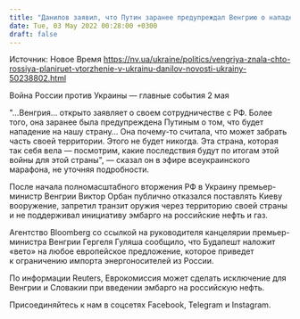 ```yaml
---
title: "Данилов заявил, что Путин заранее предупреждал Венгрию о нападении на Украину"
date: Tue, 03 May 2022 00:28:00 +0300
draft: false
---
```

Источник: Новое Время https://nv.ua/ukraine/politics/vengriya-znala-chto-rossiya-planiruet-vtorzhenie-v-ukrainu-danilov-novosti-ukrainy-50238802.html


Война России против Украины — главные события 2 мая

"…Венгрия… открыто заявляет о своем сотрудничестве с РФ. Более того, она заранее была предупреждена Путиным о том, что будет нападение на нашу страну… Она почему-то считала, что может забрать часть своей территории. Этого не будет никогда. Эта страна, которая так себя вела — посмотрим, какие последствия будут по итогам этой войны для этой страны", — сказал он в эфире всеукраинского марафона, не уточняя подробности.

После начала полномасштабного вторжения РФ в Украину премьер-министр Венгрии Виктор Орбан публично отказался поставлять Киеву вооружение, запретил транзит оружия через территорию своей страны и не поддерживал инициативу эмбарго на российские нефть и газ.

Агентство Bloomberg со ссылкой на руководителя канцелярии премьер-министра Венгрии Гергеля Гуляша сообщило, что Будапешт наложит «вето» на любое европейское предложение, которое приведет к ограничению импорта энергоносителей из России.

По информации Reuters, Еврокомиссия может сделать исключение для Венгрии и Словакии при введении эмбарго на российскую нефть.

Присоединяйтесь к нам в соцсетях Facebook, Telegram и Instagram.
